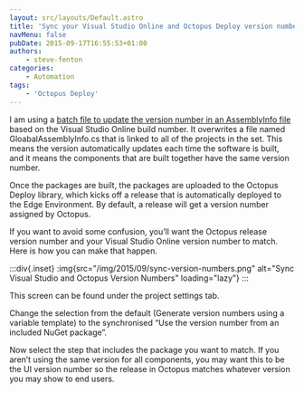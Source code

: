 ```yaml
---
layout: src/layouts/Default.astro
title: 'Sync your Visual Studio Online and Octopus Deploy version numbers'
navMenu: false
pubDate: 2015-09-17T16:55:53+01:00
authors:
    - steve-fenton
categories:
    - Automation
tags:
    - 'Octopus Deploy'
---
```


I am using a [batch file to update the version number in an AssemblyInfo file](/blog/2012/11/automatically-updating-your-assemblyinfo-with-a-batch-file/) based on the Visual Studio Online build number. It overwrites a file named GloabalAssemblyInfo.cs that is linked to all of the projects in the set. This means the version automatically updates each time the software is built, and it means the components that are built together have the same version number.

Once the packages are built, the packages are uploaded to the Octopus Deploy library, which kicks off a release that is automatically deployed to the Edge Environment. By default, a release will get a version number assigned by Octopus.

If you want to avoid some confusion, you’ll want the Octopus release version number and your Visual Studio Online version number to match. Here is how you can make that happen.

:::div{.inset}
:img{src="/img/2015/09/sync-version-numbers.png" alt="Sync Visual Studio and Octopus Version Numbers" loading="lazy"}
:::

This screen can be found under the project settings tab.

Change the selection from the default (Generate version numbers using a variable template) to the synchronised “Use the version number from an included NuGet package”.

Now select the step that includes the package you want to match. If you aren’t using the same version for all components, you may want this to be the UI version number so the release in Octopus matches whatever version you may show to end users.